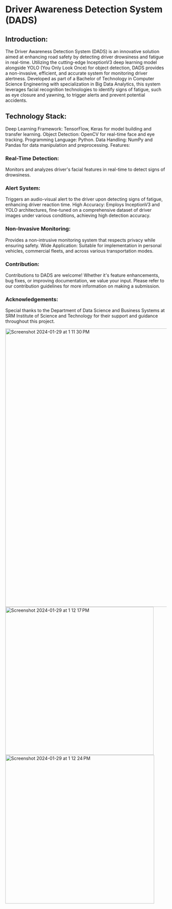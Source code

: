 # Driver Awareness Detection System (DADS)
## Introduction:
The Driver Awareness Detection System (DADS) is an innovative solution aimed at enhancing road safety by detecting driver drowsiness and fatigue in real-time. Utilizing the cutting-edge InceptionV3 deep learning model alongside YOLO (You Only Look Once) for object detection, DADS provides a non-invasive, efficient, and accurate system for monitoring driver alertness. Developed as part of a Bachelor of Technology in Computer Science Engineering with specialization in Big Data Analytics, this system leverages facial recognition technologies to identify signs of fatigue, such as eye closure and yawning, to trigger alerts and prevent potential accidents.

## Technology Stack:

Deep Learning Framework: TensorFlow, Keras for model building and transfer learning.
Object Detection: OpenCV for real-time face and eye tracking.
Programming Language: Python.
Data Handling: NumPy and Pandas for data manipulation and preprocessing.
Features:

### Real-Time Detection: 
Monitors and analyzes driver's facial features in real-time to detect signs of drowsiness.
### Alert System: 
Triggers an audio-visual alert to the driver upon detecting signs of fatigue, enhancing driver reaction time.
High Accuracy: Employs InceptionV3 and YOLO architectures, fine-tuned on a comprehensive dataset of driver images under various conditions, achieving high detection accuracy.
### Non-Invasive Monitoring: 
Provides a non-intrusive monitoring system that respects privacy while ensuring safety.
Wide Application: Suitable for implementation in personal vehicles, commercial fleets, and across various transportation modes.

### Contribution:
Contributions to DADS are welcome! Whether it's feature enhancements, bug fixes, or improving documentation, we value your input. Please refer to our contribution guidelines for more information on making a submission.


### Acknowledgements:
Special thanks to the Department of Data Science and Business Systems at SRM Institute of Science and Technology for their support and guidance throughout this project.

<img width="871" alt="Screenshot 2024-01-29 at 1 11 30 PM" src="https://github.com/giteshbibra/Driver-Awareness-Detection-System-DADS-/assets/77569931/3512820c-45fa-498a-9f32-0d8182d70703">

<img width="463" alt="Screenshot 2024-01-29 at 1 12 17 PM" src="https://github.com/giteshbibra/Driver-Awareness-Detection-System-DADS-/assets/77569931/5738baab-b526-4070-bb7c-41260451e7ee">

<img width="465" alt="Screenshot 2024-01-29 at 1 12 24 PM" src="https://github.com/giteshbibra/Driver-Awareness-Detection-System-DADS-/assets/77569931/00080348-9487-4675-8e94-136d63f92ba3">




